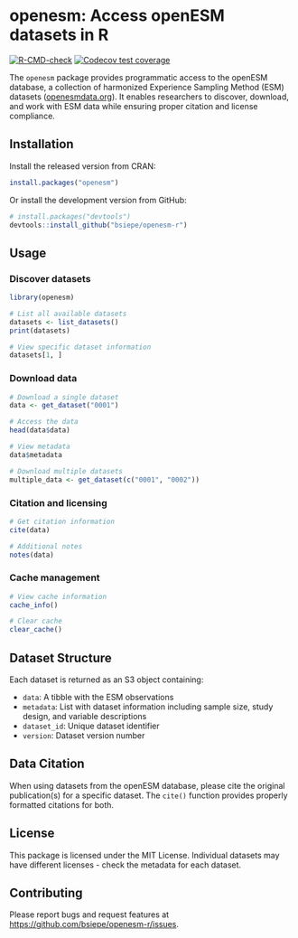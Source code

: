 # openesm: Access openESM datasets in R

[![R-CMD-check](https://github.com/bsiepe/openesm-r/actions/workflows/R-CMD-check.yaml/badge.svg)](https://github.com/bsiepe/openesm-r/actions/workflows/R-CMD-check.yaml)
[![Codecov test coverage](https://codecov.io/gh/bsiepe/openesm-r/graph/badge.svg)](https://app.codecov.io/gh/bsiepe/openesm-r)
<!-- [![CRAN status](https://www.r-pkg.org/badges/version/openesm)](https://www.r-pkg.org/badges/version/openesm) -->

The `openesm` package provides programmatic access to the openESM database, a collection of harmonized Experience Sampling Method (ESM) datasets ([openesmdata.org](https://openesmdata.org)). It enables researchers to discover, download, and work with ESM data while ensuring proper citation and license compliance.

## Installation

Install the released version from CRAN:

```r
install.packages("openesm")
```

Or install the development version from GitHub:

```r
# install.packages("devtools")
devtools::install_github("bsiepe/openesm-r")
```

## Usage

### Discover datasets

```r
library(openesm)

# List all available datasets
datasets <- list_datasets()
print(datasets)

# View specific dataset information
datasets[1, ]
```

### Download data

```r
# Download a single dataset
data <- get_dataset("0001")

# Access the data
head(data$data)

# View metadata
data$metadata

# Download multiple datasets
multiple_data <- get_dataset(c("0001", "0002"))
```

### Citation and licensing

```r
# Get citation information
cite(data)

# Additional notes
notes(data)
```

### Cache management

```r
# View cache information
cache_info()

# Clear cache
clear_cache()
```

## Dataset Structure

Each dataset is returned as an S3 object containing:

- `data`: A tibble with the ESM observations
- `metadata`: List with dataset information including sample size, study design, and variable descriptions
- `dataset_id`: Unique dataset identifier
- `version`: Dataset version number

## Data Citation

When using datasets from the openESM database, please cite the original publication(s) for a specific dataset. The `cite()` function provides properly formatted citations for both.

## License

This package is licensed under the MIT License. Individual datasets may have different licenses - check the metadata for each dataset.

## Contributing

Please report bugs and request features at <https://github.com/bsiepe/openesm-r/issues>.






